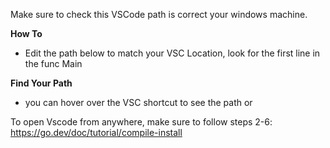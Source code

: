 Make sure to check this VSCode path is correct your windows machine.

**How To**

- Edit the path below to match your VSC Location, look for the first line in the func Main 

**Find Your Path**

- you can hover over the VSC shortcut to see the path or 


To open Vscode from anywhere, make sure to follow steps 2-6: https://go.dev/doc/tutorial/compile-install